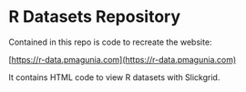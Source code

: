 # R Datasets Repository

Contained in this repo is code to recreate the website: 

[https://r-data.pmagunia.com](https://r-data.pmagunia.com)

It contains HTML code to view R datasets with Slickgrid.
